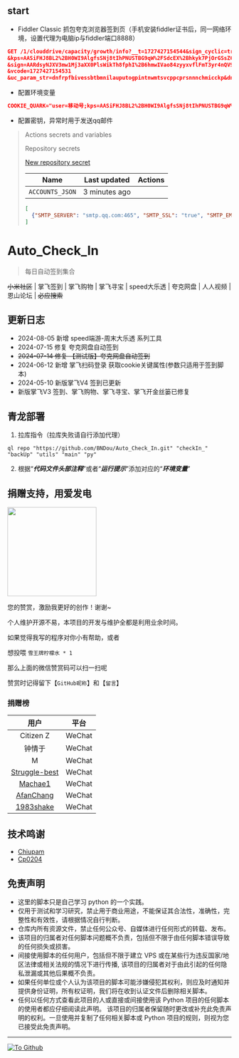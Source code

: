 ## start
* Fiddler Classic 抓包夸克浏览器签到页（手机安装fiddler证书后，同一网络环境，设置代理为电脑ip与fiddler端口8888）

```json
GET /1/clouddrive/capacity/growth/info?__t=1727427154544&sign_cyclic=true
&kps=AASiFHJ8BL2%2BH0WI9AlgfsSNj8tIhPNUSTBG9qW%2FSdcEX%2Bhkyk7PjOrGSsZCF54cAu8ne%2BUGkIE2w7jsXH7ZnMUUtfr1sHHJduOGNjDeHiHvSA%3D%3D
&sign=AARdsyNJXV3mw1Mj3aXX0PlsWikTh8fphI%2B6hmwIVao84zyyxvflFmT3yr4nQV9O7Vc%3D
&vcode=1727427154531
&uc_param_str=dnfrpfbivessbtbmnilauputogpintnwmtsvcppcprsnnnchmicckp&dn=62793693876-c3bf4fbb&fr=android&pf=3300&bi=35937&ve=6.1.8.242&ss=393x857&ni=bTkwBKYy1OJeqHB%2Bu4t3PEo0cWXKex7VVxB2EG%2F4O9%2Fnv%2BM%3D&la=zh&ut=AAObwLw3yjXjUgtnEUCuj%2BC0SH8cz0KfnhBcpiNDj1v%2BMQ%3D%3D&nt=5&nw=0&mt=UQMBLHlLPIv9TQKSMjtotKlvYYc1IIzC&sv=release&pc=AASZtg30J6cEZGl0meB9hj0EXmtm8MuBTzuGEVLqhTFBUDEr7mf7YNH5zAJENvF6fkdFZGvZjca6cwNWjrEPTJA8&pc=AASZtg30J6cEZGl0meB9hj0EXmtm8MuBTzuGEVLqhTFBUDEr7mf7YNH5zAJENvF6fkdFZGvZjca6cwNWjrEPTJA8&pr=ucpro&sn=2409-62793693876-b8a316df&ch=kk%40store&mi=M2006J10C&kp=AASiFHJ8BL2%2BH0WI9AlgfsSNj8tIhPNUSTBG9qW%2FSdcEX%2Bhkyk7PjOrGSsZCF54cAu8ne%2BUGkIE2w7jsXH7ZnMUUtfr1sHHJduOGNjDeHiHvSA%3D%3D
```

* 配置环境变量

```json
COOKIE_QUARK="user=移动号;kps=AASiFHJ8BL2%2BH0WI9AlgfsSNj8tIhPNUSTBG9qW%2FSdcEX%2Bhkyk7PjOrGSsZCF54cAu8ne%2BUGkIE2w7jsXH7ZnMUUtfr1sHHJduOGNjDeHiHvSA%3D%3D;sign=AARdsyNJXV3mw1Mj3aXX0PlsWikTh8fphI%2B6hmwIVao84zyyxvflFmT3yr4nQV9O7Vc%3D;vcode=1727427154531"
```

* 配置密钥，异常时用于发送qq邮件

> Actions secrets and variables
>
> Repository secrets
>
> [New repository secret](https://github.com/qingdog/Auto_Check_In/settings/secrets/actions/new)
>
> | Name            | Last updated  | Actions |
> | --------------- | ------------- | ------- |
> | `ACCOUNTS_JSON` | 3 minutes ago |         |
>
> ```json
> [
>   {"SMTP_SERVER": "smtp.qq.com:465", "SMTP_SSL": "true", "SMTP_EMAIL": "@qq.com","SMTP_PASSWORD": "","SMTP_NAME": "夸克登录失败（自己发送给自己）"}
> ]
> ```



<!--

 * @Author       : BNDou
 * @Date         : 2022-10-30 19:12:57
 * @LastEditTime: 2024-08-05 03:12:06
 * @FilePath: \Auto_Check_In\README.md
 * @Description  :
-->

# Auto_Check_In

> 每日自动签到集合

~~小米社区~~ | 掌飞签到 | 掌飞购物 | 掌飞寻宝 | speed大乐透 | 夸克网盘 | 人人视频 | 恩山论坛 | ~~必应搜索~~

## 更新日志
- 2024-08-05 新增 speed端游-周末大乐透 系列工具
- 2024-07-15 修复 夸克网盘自动签到
- ~~2024-07-14 修复 【测试版】夸克网盘自动签到~~
- 2024-06-12 新增 掌飞扫码登录 获取cookie关键属性(参数只适用于签到脚本)
- 2024-05-10 新版掌飞V4 签到已更新
- 新版掌飞V3 签到、掌飞购物、掌飞寻宝、掌飞开金丝篓已修复

## 青龙部署

1. 拉库指令（拉库失败请自行添加代理）

```
ql repo "https://github.com/BNDou/Auto_Check_In.git" "checkIn_" "backUp" "utils" "main" "py"
```

2. 根据“**_代码文件头部注释_**”或者“**_运行提示_**”添加对应的“**_环境变量_**”

## 捐赠支持，用爱发电

<a href="https://github.com/BNDou/"><img height="200px" src="https://cdn.bndou.eu.org/gh/BNDou/Auto_Check_In/readme/donate.jpg" /></a>

您的赞赏，激励我更好的创作！谢谢~

个人维护开源不易，本项目的开发与维护全都是利用业余时间。

如果觉得我写的程序对你小有帮助，或者

想投喂 `雪王牌柠檬水 * 1`

那么上面的微信赞赏码可以扫一扫呢

赞赏时记得留下【`GitHub昵称`】和【`留言`】

### 捐赠榜

| 用户 | 平台 |
|:---:|:---:|
| Citizen Z | WeChat |
| 钟情于 | WeChat |
| M | WeChat |
| [Struggle-best](https://github.com/Struggle-best) | WeChat |
| [Machae1](https://github.com/Machae1) | WeChat |
| [AfanChang](https://github.com/AfanChang) | WeChat |
| [1983shake](https://github.com/1983shake) | WeChat |

## 技术鸣谢
- [Chiupam](https://github.com/chiupam)
- [Cp0204](https://github.com/Cp0204)

## 免责声明
- 这里的脚本只是自己学习 python 的一个实践。
- 仅用于测试和学习研究，禁止用于商业用途，不能保证其合法性，准确性，完整性和有效性，请根据情况自行判断。
- 仓库内所有资源文件，禁止任何公众号、自媒体进行任何形式的转载、发布。
- 该项目的归属者对任何脚本问题概不负责，包括但不限于由任何脚本错误导致的任何损失或损害。
- 间接使用脚本的任何用户，包括但不限于建立 VPS 或在某些行为违反国家/地区法律或相关法规的情况下进行传播, 该项目的归属者对于由此引起的任何隐私泄漏或其他后果概不负责。
- 如果任何单位或个人认为该项目的脚本可能涉嫌侵犯其权利，则应及时通知并提供身份证明，所有权证明，我们将在收到认证文件后删除相关脚本。
- 任何以任何方式查看此项目的人或直接或间接使用该 Python 项目的任何脚本的使用者都应仔细阅读此声明。 该项目的归属者保留随时更改或补充此免责声明的权利。一旦使用并复制了任何相关脚本或 Python 项目的规则，则视为您已接受此免责声明。

---

[![](https://komarev.com/ghpvc/?username=BNDou&&label=Views "To Github")](https://github.com/BNDou/)
